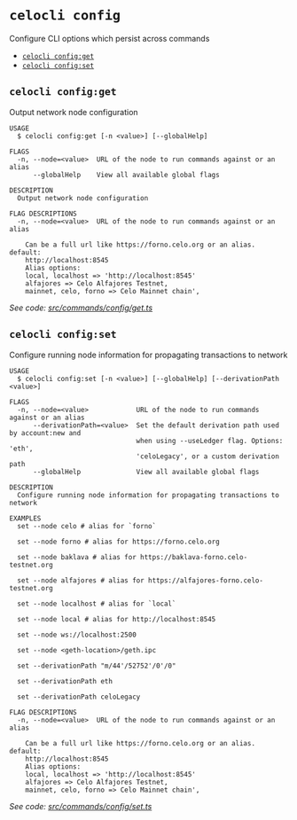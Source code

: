 `celocli config`
================

Configure CLI options which persist across commands

* [`celocli config:get`](#celocli-configget)
* [`celocli config:set`](#celocli-configset)

## `celocli config:get`

Output network node configuration

```
USAGE
  $ celocli config:get [-n <value>] [--globalHelp]

FLAGS
  -n, --node=<value>  URL of the node to run commands against or an alias
      --globalHelp    View all available global flags

DESCRIPTION
  Output network node configuration

FLAG DESCRIPTIONS
  -n, --node=<value>  URL of the node to run commands against or an alias

    Can be a full url like https://forno.celo.org or an alias. default:
    http://localhost:8545
    Alias options:
    local, localhost => 'http://localhost:8545'
    alfajores => Celo Alfajores Testnet,
    mainnet, celo, forno => Celo Mainnet chain',
```

_See code: [src/commands/config/get.ts](https://github.com/celo-org/developer-tooling/tree/master/packages/cli/src/commands/config/get.ts)_

## `celocli config:set`

Configure running node information for propagating transactions to network

```
USAGE
  $ celocli config:set [-n <value>] [--globalHelp] [--derivationPath <value>]

FLAGS
  -n, --node=<value>            URL of the node to run commands against or an alias
      --derivationPath=<value>  Set the default derivation path used by account:new and
                                when using --useLedger flag. Options: 'eth',
                                'celoLegacy', or a custom derivation path
      --globalHelp              View all available global flags

DESCRIPTION
  Configure running node information for propagating transactions to network

EXAMPLES
  set --node celo # alias for `forno`

  set --node forno # alias for https://forno.celo.org

  set --node baklava # alias for https://baklava-forno.celo-testnet.org

  set --node alfajores # alias for https://alfajores-forno.celo-testnet.org

  set --node localhost # alias for `local`

  set --node local # alias for http://localhost:8545

  set --node ws://localhost:2500

  set --node <geth-location>/geth.ipc

  set --derivationPath "m/44'/52752'/0'/0"

  set --derivationPath eth

  set --derivationPath celoLegacy

FLAG DESCRIPTIONS
  -n, --node=<value>  URL of the node to run commands against or an alias

    Can be a full url like https://forno.celo.org or an alias. default:
    http://localhost:8545
    Alias options:
    local, localhost => 'http://localhost:8545'
    alfajores => Celo Alfajores Testnet,
    mainnet, celo, forno => Celo Mainnet chain',
```

_See code: [src/commands/config/set.ts](https://github.com/celo-org/developer-tooling/tree/master/packages/cli/src/commands/config/set.ts)_
